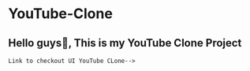 # YouTube-Clone
## Hello guys👋, This is my YouTube Clone Project
```
Link to checkout UI YouTube CLone-->
```

